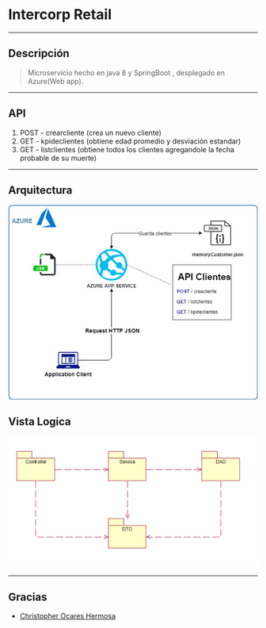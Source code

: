 # Intercorp Retail

----
## Descripción

> Microservicio hecho en java 8 y SpringBoot , desplegado en Azure(Web app).

----
## API 
1. POST - crearcliente (crea un nuevo cliente)
2. GET - kpideclientes (obtiene edad promedio y desviación estandar)
3. GET - listclientes (obtiene todos los clientes agregandole la fecha probable de su muerte)

----
## Arquitectura
![](./arquitectura.jpg)

## Vista Logica
![](./VistaLogica-microservicio.PNG)

----
## Gracias
* [Christopher Ocares Hermosa](https://www.linkedin.com/in/christopher-boris-ocares-hermosa-73b38813b/)
